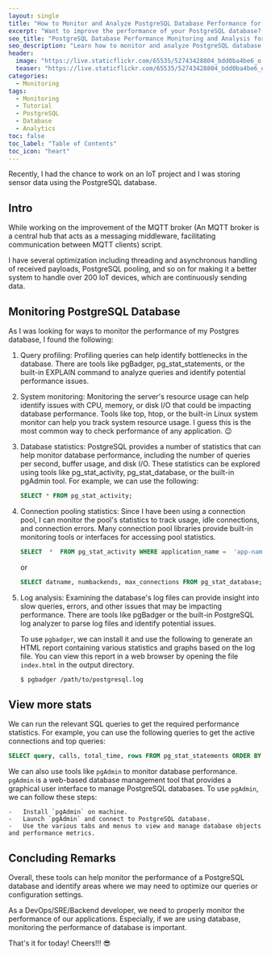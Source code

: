 ```yaml
---
layout: single
title: "How to Monitor and Analyze PostgreSQL Database Performance for our Applications"
excerpt: "Want to improve the performance of your PostgreSQL database? In this post, I will discuss how to monitor and analyze the performance of your PostgreSQL database, including key metrics to track and tools to help you identify and solve performance issues."
seo_title: "PostgreSQL Database Performance Monitoring and Analysis for Applications"
seo_description: "Learn how to monitor and analyze PostgreSQL database performance to improve your application's performance. Discover key performance metrics to track and tools to help you identify and solve issues."
header:
  image: "https://live.staticflickr.com/65535/52743428804_bdd0ba4be6_o.png"
  teaser: "https://live.staticflickr.com/65535/52743428804_bdd0ba4be6_o.png"
categories:
  - Monitoring
tags:
  - Monitoring
  - Tutorial
  - PostgreSQL
  - Database
  - Analytics
toc: false
toc_label: "Table of Contents"
toc_icon: "heart"
---
```




Recently, I had the chance to work on an IoT project and I was storing sensor data using the PostgreSQL database.

## Intro
While working on the improvement of the MQTT broker (An MQTT broker is a central hub that acts as a messaging middleware, facilitating communication between MQTT clients) script. 

I have several optimization including threading and asynchronous handling of received payloads, PostgreSQL pooling, and so on for making it a better system to handle over 200 IoT devices, which are continuously sending data.

## Monitoring PostgreSQL Database 
As I was looking for ways to monitor the performance of my Postgres database, I found the following:

1.  Query profiling: Profiling queries can help identify bottlenecks in the database. There are tools like pgBadger, pg_stat_statements, or the built-in EXPLAIN command to analyze queries and identify potential performance issues.
    
2.  System monitoring: Monitoring the server's resource usage can help identify issues with CPU, memory, or disk I/O that could be impacting database performance. Tools like top, htop, or the built-in Linux system monitor can help you track system resource usage. I guess this is the most common way to check performance of any application. :wink:
    
3.  Database statistics: PostgreSQL provides a number of statistics that can help monitor database performance, including the number of queries per second, buffer usage, and disk I/O. These statistics can be explored using tools like pg_stat_activity, pg_stat_database, or the built-in pgAdmin tool. For example, we can use the following:

	```sql
	SELECT * FROM pg_stat_activity;
	```
    
4.  Connection pooling statistics: Since I have been using a connection pool, I can monitor the pool's statistics to track usage, idle connections, and connection errors. Many connection pool libraries provide built-in monitoring tools or interfaces for accessing pool statistics.

	```sql
	SELECT  *  FROM pg_stat_activity WHERE application_name =  'app-name-that-uses-pool';
	```
	or 
	```sql
	SELECT datname, numbackends, max_connections FROM pg_stat_database;
	```
    
5.  Log analysis: Examining the database's log files can provide insight into slow queries, errors, and other issues that may be impacting performance. There are tools like pgBadger or the built-in PostgreSQL log analyzer to parse log files and identify potential issues.

	To use `pgbadger`, we can install it and use the following to generate an HTML report containing various statistics and graphs based on the log file. You can view this report in a web browser by opening the file `index.html` in the output directory.

	```bash
	$ pgbadger /path/to/postgresql.log
	```

## View more stats
We can run the relevant SQL queries to get the required performance statistics. For example, you can use the following queries to get the active connections and top queries:
    
```sql
SELECT query, calls, total_time, rows FROM pg_stat_statements ORDER BY total_time DESC LIMIT 10;
``` 
    
We can also use tools like `pgAdmin` to monitor database performance. `pgAdmin` is a web-based database management tool that provides a graphical user interface to manage PostgreSQL databases. To use `pgAdmin`, we can follow these steps:
    
    -   Install `pgAdmin` on machine.
    -   Launch `pgAdmin` and connect to PostgreSQL database.
    -   Use the various tabs and menus to view and manage database objects and performance metrics.


## Concluding Remarks
Overall, these tools can help monitor the performance of a PostgreSQL database and identify areas where we may need to optimize our queries or configuration settings.

As a DevOps/SRE/Backend developer, we need to properly monitor the performance of our applications. Especially, if we are using database, monitoring the performance of database is important.

That's it for today! Cheers!!! 😎
<!--stackedit_data:
eyJoaXN0b3J5IjpbLTEzODM3NDczNCwtMTI1ODE4MjcxXX0=
-->